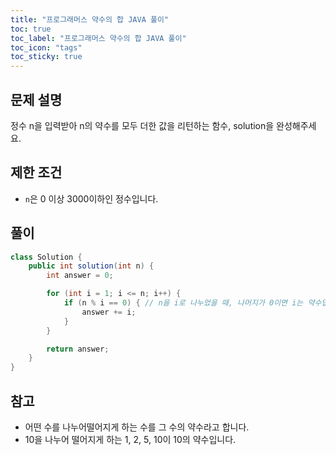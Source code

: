 ```yaml
---
title: "프로그래머스 약수의 합 JAVA 풀이"
toc: true
toc_label: "프로그래머스 약수의 합 JAVA 풀이"
toc_icon: "tags"
toc_sticky: true
---
```

## 문제 설명
정수 n을 입력받아 n의 약수를 모두 더한 값을 리턴하는 함수, solution을 완성해주세요.

## 제한 조건
- `n`은 0 이상 3000이하인 정수입니다.

## 풀이
```java
class Solution {
    public int solution(int n) {
        int answer = 0;

        for (int i = 1; i <= n; i++) {
            if (n % i == 0) { // n을 i로 나누었을 때, 나머지가 0이면 i는 약수입니다.
                answer += i;
            }
        }

        return answer;
    }
}
```

## 참고
- 어떤 수를 나누어떨어지게 하는 수를 그 수의 약수라고 합니다.
- 10을 나누어 떨어지게 하는 1, 2, 5, 10이 10의 약수입니다.
